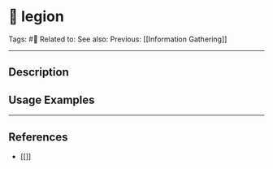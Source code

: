 # 💢 legion
Tags: #💢
Related to: 
See also: 
Previous: [[Information Gathering]]

---
## Description


## Usage Examples


---
## References
- [[]]